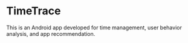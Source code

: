 TimeTrace
=========

This is an Android app developed for time management, user behavior analysis, and app recommendation.
